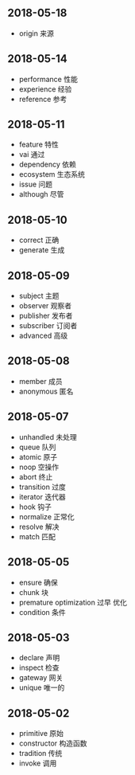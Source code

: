 ## 2018-05-18

- origin    来源


## 2018-05-14

- performance    性能
- experience    经验
- reference    参考


## 2018-05-11

- feature    特性
- vai    通过
- dependency    依赖
- ecosystem    生态系统
- issue    问题
- although    尽管


## 2018-05-10

- correct    正确
- generate    生成


## 2018-05-09

- subject    主题
- observer    观察者
- publisher    发布者
- subscriber    订阅者
- advanced    高级


## 2018-05-08

- member    成员
- anonymous    匿名


## 2018-05-07

- unhandled    未处理
- queue    队列
- atomic    原子
- noop    空操作
- abort    终止
- transition    过度
- iterator    迭代器
- hook    钩子
- normalize    正常化
- resolve    解决
- match    匹配 


## 2018-05-05

- ensure    确保
- chunk    块
- premature optimization    过早 优化
- condition    条件


## 2018-05-03

- declare    声明
- inspect    检查
- gateway    网关
- unique    唯一的


## 2018-05-02

- primitive    原始
- constructor    构造函数
- tradition    传统
- invoke    调用


